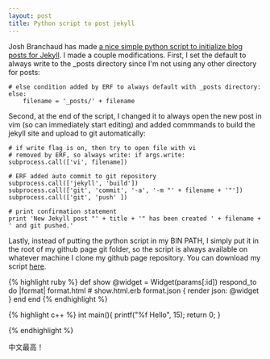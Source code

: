 ```yaml
---
layout: post
title: Python script to post jekyll
---
```


Josh Branchaud has made [a nice simple python script to initialize blog posts for Jekyll](http://joshbranchaud.com/blog/2013/01/11/Jekyll-Post.html).  I made a couple modifications.  First, I set the default to always write to the _posts directory since I'm not using any other directory for posts:

    # else condition added by ERF to always default with _posts directory:
    else:
        filename = '_posts/' + filename

Second, at the end of the script, I changed it to always open the new post in vim (so can immediately start editing) and added commmands to build the jekyll site and upload to git automatically:

    # if write flag is on, then try to open file with vi
    # removed by ERF, so always write: if args.write:
    subprocess.call(['vi', filename])

    # ERF added auto commit to git repository
    subprocess.call(['jekyll', 'build'])
    subprocess.call(['git', 'commit', '-a', '-m "' + filename + '"'])
    subprocess.call(['git', 'push' ])

    # print confirmation statement
    print 'New Jekyll post "' + title + '" has been created ' + filename + ' and git pushed.'

Lastly, instead of putting the python script in my BIN PATH, I simply put it in the root of my github page git folder, so the script is always available on whatever machine I clone my github page repository. You can download my script [here](http://ericfontaine.io/jekyll-post).

{% highlight ruby %}
def show
  @widget = Widget(params[:id])
    respond_to do |format|
    format.html # show.html.erb
    format.json { render json: @widget }
    end
    end
{% endhighlight %}

{% highlight c++ %}
int main(){
    printf("%f Hello", 15);
    return 0;
}

{% endhighlight %}

中文最高！